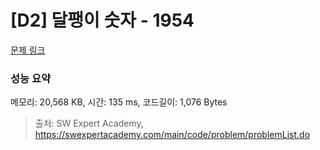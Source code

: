 # [D2] 달팽이 숫자 - 1954 

[문제 링크](https://swexpertacademy.com/main/code/problem/problemDetail.do?contestProbId=AV5PobmqAPoDFAUq) 

### 성능 요약

메모리: 20,568 KB, 시간: 135 ms, 코드길이: 1,076 Bytes



> 출처: SW Expert Academy, https://swexpertacademy.com/main/code/problem/problemList.do